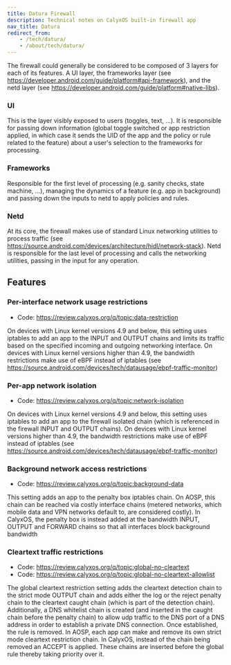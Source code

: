```yaml
---
title: Datura Firewall
description: Technical notes on CalyxOS built-in firewall app
nav_title: Datura
redirect_from:
	- /tech/datura/
	- /about/tech/datura/
---
```


The firewall could generally be considered to be composed of 3 layers for each of its features. A UI layer, the frameworks layer (see <https://developer.android.com/guide/platform#api-framework>), and the netd layer (see <https://developer.android.com/guide/platform#native-libs>).

### UI
This is the layer visibly exposed to users (toggles, text, ...).
It is responsible for passing down information (global toggle switched or app restriction applied, in which case it sends the UID of the app and the policy or rule related to the feature) about a user's selection to the frameworks for processing.

### Frameworks
Responsible for the first level of processing (e.g. sanity checks, state machine, ...), managing the dynamics of a feature (e.g. app in background) and passing down the inputs to netd to apply policies and rules.

### Netd
At its core, the firewall makes use of standard Linux networking utilities to process traffic (see <https://source.android.com/devices/architecture/hidl/network-stack>). Netd is responsible for the last level of processing and calls the networking utilities, passing in the input for any operation.

## Features

### Per-interface network usage restrictions
* Code: <https://review.calyxos.org/q/topic:data-restriction>

On devices with Linux kernel versions 4.9 and below, this setting uses iptables to add an app to the INPUT and OUTPUT chains and limits its traffic based on the specified incoming and outgoing networking interface.
On devices with Linux kernel versions higher than 4.9, the bandwidth restrictions make use of eBPF instead of iptables (see https://source.android.com/devices/tech/datausage/ebpf-traffic-monitor)

### Per-app network isolation
* Code: <https://review.calyxos.org/q/topic:network-isolation>

On devices with Linux kernel versions 4.9 and below, this setting uses iptables to add an app to the firewall isolated chain (which is referenced in the firewall INPUT and OUTPUT chains).
On devices with Linux kernel versions higher than 4.9, the bandwidth restrictions make use of eBPF instead of iptables (see https://source.android.com/devices/tech/datausage/ebpf-traffic-monitor)


### Background network access restrictions
* Code: <https://review.calyxos.org/q/topic:background-data>

This setting adds an app to the penalty box iptables chain. On AOSP, this chain can be reached via costly interface chains (metered networks, which mobile data and VPN networks default to, are considered costly). In CalyxOS, the penalty box is instead added at the bandwidth INPUT, OUTPUT and FORWARD chains so that all interfaces block background bandwidth

### Cleartext traffic restrictions
* Code: <https://review.calyxos.org/q/topic:global-no-cleartext>
* Code: <https://review.calyxos.org/q/topic:global-no-cleartext-allowlist>

The global cleartext restriction setting adds the cleartext detection chain to the strict mode OUTPUT chain and adds either the log or the reject penalty chain to the cleartext caught chain (which is part of the detection chain).
Additionally, a DNS whitelist chain is created (and inserted in the caught chain before the penalty chain) to allow udp traffic to the DNS port of a DNS address in order to establish a private DNS connection. Once established, the rule is removed.
In AOSP, each app can make and remove its own strict mode cleartext restriction chain. In CalyxOS, instead of the chain being removed an ACCEPT is applied. These chains are inserted before the global rule thereby taking priority over it.
